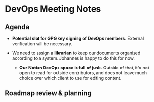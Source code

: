 # DevOps Meeting Notes

## Agenda

- **Potential slot for GPG key signing of DevOps members**. External
  verification will be necessary.

- We need to assign a **librarian** to keep our documents organized according to
  a system. Johannes is happy to do this for now.
  - **Our Notion DevOps space is full of junk**. Outside of that, it's not open
    to read for outside contributors, and does not leave much choice over which
    client to use for editing content.

## Roadmap review & planning


<!-- vim: set textwidth=80 sw=2 ts=2: -->
